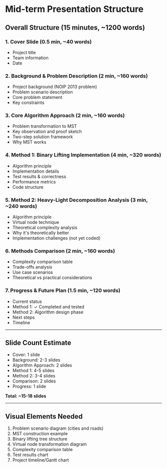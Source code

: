 # Mid-term Presentation Structure

## Overall Structure (15 minutes, ~1200 words)

### 1. Cover Slide (0.5 min, ~40 words)
- Project title
- Team information
- Date

### 2. Background & Problem Description (2 min, ~160 words)
- Project background (NOIP 2013 problem)
- Problem scenario description
- Core problem statement
- Key constraints

### 3. Core Algorithm Approach (2 min, ~160 words)
- Problem transformation to MST
- Key observation and proof sketch
- Two-step solution framework
- Why MST works

### 4. Method 1: Binary Lifting Implementation (4 min, ~320 words)
- Algorithm principle
- Implementation details
- Test results & correctness
- Performance metrics
- Code structure

### 5. Method 2: Heavy-Light Decomposition Analysis (3 min, ~240 words)
- Algorithm principle
- Virtual node technique
- Theoretical complexity analysis
- Why it's theoretically better
- Implementation challenges (not yet coded)

### 6. Methods Comparison (2 min, ~160 words)
- Complexity comparison table
- Trade-offs analysis
- Use case scenarios
- Theoretical vs practical considerations

### 7. Progress & Future Plan (1.5 min, ~120 words)
- Current status
- Method 1: ✓ Completed and tested
- Method 2: Algorithm design phase
- Next steps
- Timeline

---

## Slide Count Estimate
- Cover: 1 slide
- Background: 2-3 slides
- Algorithm Approach: 2 slides
- Method 1: 4-5 slides
- Method 2: 3-4 slides
- Comparison: 2 slides
- Progress: 1 slide

**Total: ~15-18 slides**

---

## Visual Elements Needed
1. Problem scenario diagram (cities and roads)
2. MST construction example
3. Binary lifting tree structure
4. Virtual node transformation diagram
5. Complexity comparison table
6. Test results chart
7. Project timeline/Gantt chart
